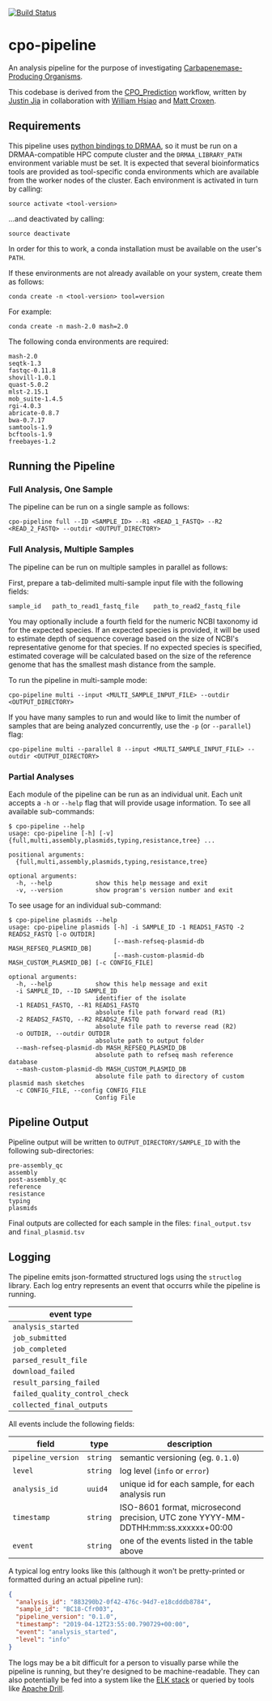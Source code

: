 [![Build Status](https://travis-ci.org/Public-Health-Bioinformatics/cpo-pipeline.svg?branch=master)](https://travis-ci.org/Public-Health-Bioinformatics/cpo-pipeline)

# cpo-pipeline

An analysis pipeline for the purpose of investigating [Carbapenemase-Producing Organisms](https://en.wikipedia.org/wiki/Carbapenem-resistant_enterobacteriaceae).

This codebase is derived from the [CPO_Prediction](https://github.com/imasianxd/CPO_Prediction) workflow, written by [Justin Jia](https://github.com/imasianxd) in collaboration with [William Hsiao](https://github.com/wwhsiao) and [Matt Croxen](https://github.com/mcroxen).

## Requirements

This pipeline uses [python bindings to DRMAA](https://github.com/pygridtools/drmaa-python), so it must be run on a DRMAA-compatible HPC compute cluster and the `DRMAA_LIBRARY_PATH` environment variable must be set. It is expected that several bioinformatics tools are provided as tool-specific conda environments which are available from the worker nodes of the cluster. Each environment is activated in turn by calling:

```
source activate <tool-version>
```

...and deactivated by calling:

```
source deactivate
```

In order for this to work, a conda installation must be available on the user's `PATH`.

If these environments are not already available on your system, create them as follows:

```
conda create -n <tool-version> tool=version
```

For example:

```
conda create -n mash-2.0 mash=2.0
```

The following conda environments are required:

```
mash-2.0
seqtk-1.3
fastqc-0.11.8
shovill-1.0.1
quast-5.0.2
mlst-2.15.1
mob_suite-1.4.5
rgi-4.0.3
abricate-0.8.7
bwa-0.7.17
samtools-1.9
bcftools-1.9
freebayes-1.2
```

## Running the Pipeline

### Full Analysis, One Sample

The pipeline can be run on a single sample as follows:

```
cpo-pipeline full --ID <SAMPLE_ID> --R1 <READ_1_FASTQ> --R2 <READ_2_FASTQ> --outdir <OUTPUT_DIRECTORY>
```

### Full Analysis, Multiple Samples

The pipeline can be run on multiple samples in parallel as follows:

First, prepare a tab-delimited multi-sample input file with the following fields:

```
sample_id	path_to_read1_fastq_file	path_to_read2_fastq_file
```

You may optionally include a fourth field for the numeric NCBI taxonomy id for the expected species. If an expected species is provided, it will be used to estimate depth of sequence coverage based on the size of NCBI's representative genome for that species. If no expected species is specified, estimated coverage will be calculated based on the size of the reference genome that has the smallest mash distance from the sample.

To run the pipeline in multi-sample mode:

```
cpo-pipeline multi --input <MULTI_SAMPLE_INPUT_FILE> --outdir <OUTPUT_DIRECTORY>
```

If you have many samples to run and would like to limit the number of samples that are being analyzed concurrently, use the `-p` (or `--parallel`) flag:

```
cpo-pipeline multi --parallel 8 --input <MULTI_SAMPLE_INPUT_FILE> --outdir <OUTPUT_DIRECTORY>
```

### Partial Analyses

Each module of the pipeline can be run as an individual unit. Each unit accepts a `-h` or `--help` flag that will provide usage information. To see all available sub-commands:

```
$ cpo-pipeline --help
usage: cpo-pipeline [-h] [-v] {full,multi,assembly,plasmids,typing,resistance,tree} ...

positional arguments:
  {full,multi,assembly,plasmids,typing,resistance,tree}

optional arguments:
  -h, --help            show this help message and exit
  -v, --version         show program's version number and exit
```

To see usage for an individual sub-command:

```
$ cpo-pipeline plasmids --help
usage: cpo-pipeline plasmids [-h] -i SAMPLE_ID -1 READS1_FASTQ -2 READS2_FASTQ [-o OUTDIR]
                             [--mash-refseq-plasmid-db MASH_REFSEQ_PLASMID_DB]
                             [--mash-custom-plasmid-db MASH_CUSTOM_PLASMID_DB] [-c CONFIG_FILE]

optional arguments:
  -h, --help            show this help message and exit
  -i SAMPLE_ID, --ID SAMPLE_ID
                        identifier of the isolate
  -1 READS1_FASTQ, --R1 READS1_FASTQ
                        absolute file path forward read (R1)
  -2 READS2_FASTQ, --R2 READS2_FASTQ
                        absolute file path to reverse read (R2)
  -o OUTDIR, --outdir OUTDIR
                        absolute path to output folder
  --mash-refseq-plasmid-db MASH_REFSEQ_PLASMID_DB
                        absolute path to refseq mash reference database
  --mash-custom-plasmid-db MASH_CUSTOM_PLASMID_DB
                        absolute file path to directory of custom plasmid mash sketches
  -c CONFIG_FILE, --config CONFIG_FILE
                        Config File
```

## Pipeline Output

Pipeline output will be written to `OUTPUT_DIRECTORY/SAMPLE_ID` with the following sub-directories:

```
pre-assembly_qc
assembly
post-assembly_qc
reference
resistance
typing
plasmids
```

Final outputs are collected for each sample in the files: `final_output.tsv` and `final_plasmid.tsv`

## Logging

The pipeline emits json-formatted structured logs using the `structlog` library. Each log entry represents an event that occurrs while the pipeline is running.

| event type                     |
|--------------------------------|
| `analysis_started`             |
| `job_submitted`                |
| `job_completed`                |
| `parsed_result_file`           |
| `download_failed`              |
| `result_parsing_failed`        |
| `failed_quality_control_check` |
| `collected_final_outputs`      |


All events include the following fields:

| field                    | type      | description                                      |
|--------------------------|-----------|--------------------------------------------------|
| `pipeline_version`       | `string`  | semantic versioning (eg. `0.1.0`)                |
| `level`                  | `string`  | log level (`info` or `error`)                    |
| `analysis_id`            | `uuid4`   | unique id for each sample, for each analysis run |
| `timestamp`              | `string`  | ISO-8601 format, microsecond precision, UTC zone YYYY-MM-DDTHH:mm:ss.xxxxxx+00:00 |
| `event`                  | `string`  | one of the events listed in the table above      |

A typical log entry looks like this (although it won't be pretty-printed or formatted during an actual pipeline run):

```json
{
  "analysis_id": "883290b2-0f42-476c-94d7-e18cdddb8784",
  "sample_id": "BC18-Cfr003",
  "pipeline_version": "0.1.0",
  "timestamp": "2019-04-12T23:55:00.790729+00:00",
  "event": "analysis_started",
  "level": "info"
}
```

The logs may be a bit difficult for a person to visually parse while the pipeline is running, but they're designed to be machine-readable. They can also potentially be fed into a system like the [ELK stack](https://www.elastic.co/elk-stack) or queried by tools like [Apache Drill](https://drill.apache.org/docs/querying-json-files/).
